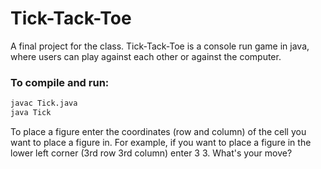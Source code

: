 # Tick-Tack-Toe
 A final project for the class. Tick-Tack-Toe is a console run game in java, where users can play against each other or against the computer.
 
### To compile and run:
```bash                                                                                                                                                                                      
javac Tick.java
java Tick
 ```
 
 To place a figure enter the coordinates (row and column) of the cell you want to place a figure in. For example, if you want to place a figure in the lower left corner (3rd row 3rd column) enter 3 3.
 What's your move? 
 
